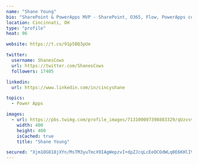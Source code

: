```yaml
---
name: "Shane Young"
bio: "SharePoint & PowerApps MVP - SharePoint, O365, Flow, PowerApps consulting? @PowerApps911 | Pure Snark? You found it."
location: Cincinnati, OH
type: "profile"
heat: 96

website: https://t.co/91p5BQ3pUe

twitter:
  username: ShanesCows
  url: https://twitter.com/ShanesCows
  followers: 17405

linkedin:
  url: https://www.linkedin.com/in/cincyshane

topics:
  - Power Apps

images:
  - url: https://pbs.twimg.com/profile_images/713100007398883329/qUzvsvQ3_400x400.jpg
    width: 400
    height: 400
    isCached: true
    title: "Shane Young"

secured: "Xjm1OG818jXYn/MsTM3yuTmcX9IAgWepzvI+dpZJcqLcEeOCOdWLq0E6KHlIVrkEzwSBEGrmG+NjJMUupQtgwEcMl1m4I6v5KJB+RrA29I8hjsQxgk3SEQ+72DF6hl4sAO1nYqge4926Z5QcfJP+KYL3RKCyK5/xJPjRYBeSWuU0jDZuYRz5rnBiw1fCSNggpLDfGqpzp1VxHtsereFv88DijR2NBv57rsJXil1AWA3DMpuJgqU1MFT/HNMsPTYaVC4gADqs8skz4fzfsYo8DWo81C/3KsbvhXVSg3vuZ6rtUO/WL1nUYsaT0M3XAYmxAz3wQKWhh4ETLMztxUflAPxB/jPGGQj7PLa5cwKkPoZO720PYCuIvRWz+JMQ9Mg9ssf8Tk3Di4+sqoeAmq1gB/xmCSRsfAM9GYo4pRN9mXM=;wXjYfrpQx/+MrwtB/dvTzA=="
---
```


